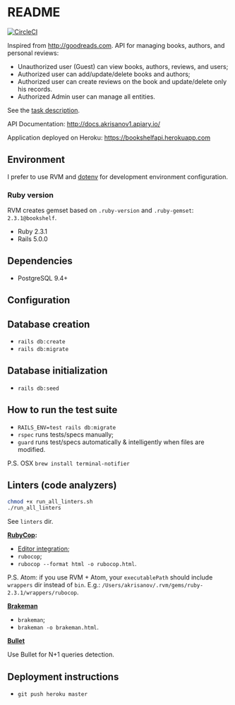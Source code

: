 # README

[![CircleCI](https://circleci.com/gh/akrisanov/bookshelf.svg?style=shield)](https://circleci.com/gh/akrisanov/bookshelf)

Inspired from http://goodreads.com.
API for managing books, authors, and personal reviews:

* Unauthorized user (Guest) can view books, authors, reviews, and users;
* Authorized user can add/update/delete books and authors;
* Authorized user can create reviews on the book and update/delete only his records.
* Authorized Admin user can manage all entities.

See the [task description](TASK.md).

API Documentation: http://docs.akrisanov1.apiary.io/

Application deployed on Heroku: https://bookshelfapi.herokuapp.com

## Environment

I prefer to use RVM and [dotenv](https://rubygems.org/gems/dotenv-rails/) for development environment configuration.

### Ruby version

RVM creates gemset based on `.ruby-version` and `.ruby-gemset`: `2.3.1@bookshelf`.

* Ruby 2.3.1
* Rails 5.0.0

## Dependencies

* PostgreSQL 9.4+

## Configuration

## Database creation

* `rails db:create`
* `rails db:migrate`

## Database initialization

* `rails db:seed`

## How to run the test suite

* `RAILS_ENV=test rails db:migrate`
* `rspec` runs tests/specs manually;
* `guard` runs test/specs automatically & intelligently when files are modified.

P.S. OSX `brew install terminal-notifier`

## Linters (code analyzers)

```bash
chmod +x run_all_linters.sh
./run_all_linters
```

See `linters` dir.

**[RubyCop](https://github.com/bbatsov/rubocop):**
* [Editor integration](https://github.com/bbatsov/rubocop#editor-integration);
* `rubocop`;
* `rubocop --format html -o rubocop.html`.

P.S. Atom: if you use RVM + Atom, your `executablePath` should include `wrappers` dir instead of `bin`.
E.g.: `/Users/akrisanov/.rvm/gems/ruby-2.3.1/wrappers/rubocop`.

**[Brakeman](https://github.com/presidentbeef/brakeman)**

* `brakeman`;
* `brakeman -o brakeman.html`.

**[Bullet](https://github.com/flyerhzm/bullet)**

Use Bullet for N+1 queries detection.

## Deployment instructions

* `git push heroku master`

